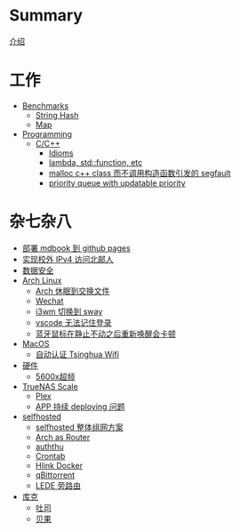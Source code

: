 # Summary

[介绍](README.zh.md)

# 工作
- [Benchmarks](./work/benchmarks.md)
    - [String Hash](./work/benchmarks/strhash.md)
    - [Map](./work/benchmarks/map.md)
- [Programming]()
    - [C/C++]()
        - [Idioms](./work/programming/c_c++/idioms.md)
        - [lambda, std::function, etc](./work/programming/c_c++/function.md)
        - [malloc c++ class 而不调用构造函数引发的 segfault](./work/programming/c_c++/malloc_cpp_class_cause_segfault.md)
        - [priority queue with updatable priority](./work/programming/c_c++/priority_queue_with_updatable_priority.md)
        <!-- - [profiling](./work/programming/c_c++/profiling.md) -->
# 杂七杂八
- [部署 mdbook 到 github pages](./misc/deploy-mdbook.md)
- [实现校外 IPv4 访问北邮人](./misc/ipv4-byr.md)
- [数据安全](./misc/data-protection.md)
- [Arch Linux]()
    - [Arch 休眠到交换文件](./misc/arch/arch-hibernate.md)
    - [Wechat](./misc/arch/wechat.md)
    - [i3wm 切换到 sway](./misc/arch/i3wm2sway.md)
    - [vscode 无法记住登录](./misc/arch/vscode-auth.md)
    - [蓝牙鼠标在静止不动之后重新唤醒会卡顿](./misc/arch/bluetooth-mouse-laggy.md)
- [MacOS]()
    - [自动认证 Tsinghua Wifi](./misc/macos/auto-auth-thu.md)
- [硬件]()
    - [5600x超频](./misc/hardware/5600x-oc.md)
- [TrueNAS Scale]()
    - [Plex](./misc/truenas/plex.md)
    - [APP 持续 deploying 问题](./misc/truenas/app-deploying.md)
- [selfhosted]()
    - [selfhosted 整体组网方案](./misc/selfhosted/network-topology.md)
    - [Arch as Router](./misc/router/arch-router.md)
    - [auththu](./misc/qnap/auththu.md)
    - [Crontab](./misc/qnap/crontab.md)    
    - [Hlink Docker](./misc/qnap/hlink.md)
    - [qBittorrent](./misc/qnap/qBittorrent.md)
    - [LEDE 旁路由](./misc/qnap/lede.md)
- [库克]()
    - [吐司](./misc/cook/toast.md)
    - [贝果](./misc/cook/bagel.md)